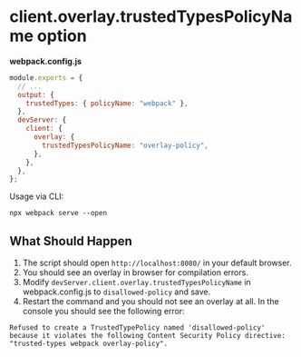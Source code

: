# client.overlay.trustedTypesPolicyName option

**webpack.config.js**

```js
module.exports = {
  // ...
  output: {
    trustedTypes: { policyName: "webpack" },
  },
  devServer: {
    client: {
      overlay: {
        trustedTypesPolicyName: "overlay-policy",
      },
    },
  },
};
```

Usage via CLI:

```shell
npx webpack serve --open
```

## What Should Happen

1. The script should open `http://localhost:8080/` in your default browser.
2. You should see an overlay in browser for compilation errors.
3. Modify `devServer.client.overlay.trustedTypesPolicyName` in webpack.config.js to `disallowed-policy` and save.
4. Restart the command and you should not see an overlay at all. In the console you should see the following error:

```
Refused to create a TrustedTypePolicy named 'disallowed-policy' because it violates the following Content Security Policy directive: "trusted-types webpack overlay-policy".
```
